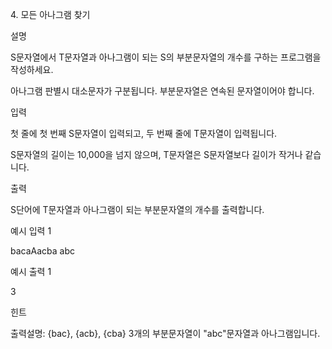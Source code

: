 4\. 모든 아나그램 찾기

설명

S문자열에서 T문자열과 아나그램이 되는 S의 부분문자열의 개수를 구하는 프로그램을 작성하세요.

아나그램 판별시 대소문자가 구분됩니다. 부분문자열은 연속된 문자열이어야 합니다.

입력

첫 줄에 첫 번째 S문자열이 입력되고, 두 번째 줄에 T문자열이 입력됩니다.

S문자열의 길이는 10,000을 넘지 않으며, T문자열은 S문자열보다 길이가 작거나 같습니다.

출력

S단어에 T문자열과 아나그램이 되는 부분문자열의 개수를 출력합니다.

예시 입력 1

bacaAacba
abc

예시 출력 1

3

힌트

출력설명: {bac}, {acb}, {cba} 3개의 부분문자열이 "abc"문자열과 아나그램입니다.